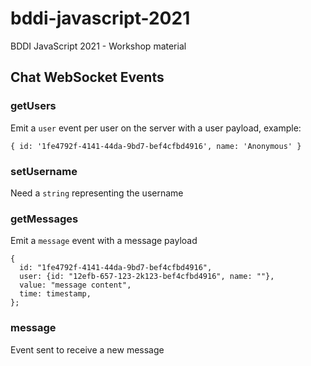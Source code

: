 # bddi-javascript-2021

BDDI JavaScript 2021 - Workshop material

## Chat WebSocket Events

### getUsers

Emit a `user` event per user on the server with a user payload, example:

```
{ id: '1fe4792f-4141-44da-9bd7-bef4cfbd4916', name: 'Anonymous' }
```

### setUsername

Need a `string` representing the username

### getMessages

Emit a `message` event with a message payload

```
{
  id: "1fe4792f-4141-44da-9bd7-bef4cfbd4916",
  user: {id: "12efb-657-123-2k123-bef4cfbd4916", name: ""},
  value: "message content",
  time: timestamp,
};
```

### message

Event sent to receive a new message
